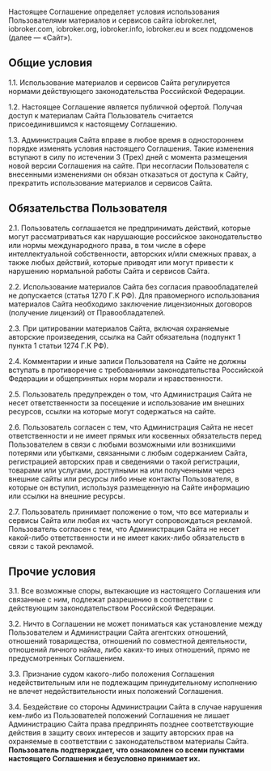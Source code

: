 Настоящее Соглашение определяет условия использования Пользователями материалов 
и сервисов сайта iobroker.net, iobroker.com, iobroker.org, iobroker.info, iobroker.eu и всех поддоменов (далее — «Сайт»).

## Общие условия

1.1\. Использование материалов и сервисов Сайта регулируется нормами действующего законодательства 
Российской Федерации. 

1.2\. Настоящее Соглашение является публичной офертой. 
Получая доступ к материалам Сайта Пользователь считается присоединившимся к настоящему 
Соглашению. 

1.3\. Администрация Сайта вправе в любое время в одностороннем 
порядке изменять условия настоящего Соглашения. Такие изменения вступают 
в силу по истечении 3 (Трех) дней с момента размещения новой версии Соглашения на сайте. 
При несогласии Пользователя с внесенными изменениями он обязан отказаться от доступа к Сайту, прекратить использование материалов и сервисов Сайта.

## Обязательства Пользователя

2.1\. Пользователь соглашается не предпринимать действий, которые могут рассматриваться как 
нарушающие российское законодательство или нормы международного права, в том числе в 
сфере интеллектуальной собственности, авторских и/или смежных правах, а также любых действий, 
которые приводят или могут привести к нарушению нормальной работы Сайта и сервисов Сайта. 

2.2\. Использование материалов Сайта без согласия правообладателей не допускается (статья 1270 Г.К РФ). 
Для правомерного использования материалов Сайта необходимо заключение лицензионных договоров 
(получение лицензий) от Правообладателей. 

2.3\. При цитировании материалов Сайта, включая 
охраняемые авторские произведения, ссылка на Сайт обязательна (подпункт 1 пункта 1 статьи 1274 Г.К РФ). 

2.4\. Комментарии и иные записи Пользователя на Сайте не должны вступать в противоречие с требованиями 
законодательства Российской Федерации и общепринятых норм морали и нравственности. 

2.5\. Пользователь предупрежден о том, что Администрация Сайта не несет ответственности за посещение и использование 
им внешних ресурсов, ссылки на которые могут содержаться на сайте. 

2.6\. Пользователь согласен с тем, что Администрация Сайта не несет ответственности и не имеет прямых или 
косвенных обязательств перед Пользователем в связи с любыми возможными или возникшими потерями или убытками, 
связанными с любым содержанием Сайта, регистрацией авторских прав и сведениями о такой регистрации, 
товарами или услугами, доступными на или полученными через внешние сайты или ресурсы либо иные контакты 
Пользователя, в которые он вступил, используя размещенную на Сайте информацию или ссылки на внешние ресурсы. 

2.7\. Пользователь принимает положение о том, что все материалы и сервисы Сайта или любая их часть могут 
сопровождаться рекламой. Пользователь согласен с тем, что Администрация Сайта не несет какой-либо 
ответственности и не имеет каких-либо обязательств в связи с такой рекламой.

## Прочие условия

3.1\. Все возможные споры, вытекающие из настоящего Соглашения или связанные с ним, подлежат 
разрешению в соответствии с действующим законодательством Российской Федерации. 

3.2\. Ничто в Соглашении не может пониматься как установление между Пользователем и 
Администрации Сайта агентских отношений, отношений товарищества, отношений по совместной 
деятельности, отношений личного найма, либо каких-то иных отношений, прямо не предусмотренных Соглашением. 

3.3\. Признание судом какого-либо положения Соглашения недействительным или не подлежащим принудительному 
исполнению не влечет недействительности иных положений Соглашения. 

3.4\. Бездействие со стороны Администрации Сайта в случае нарушения кем-либо из Пользователей положений 
Соглашения не лишает Администрацию Сайта права предпринять позднее соответствующие действия в защиту 
своих интересов и защиту авторских прав на охраняемые в соответствии с законодательством материалы 
Сайта. **Пользователь подтверждает, что ознакомлен со всеми пунктами настоящего Соглашения и безусловно принимает их.**